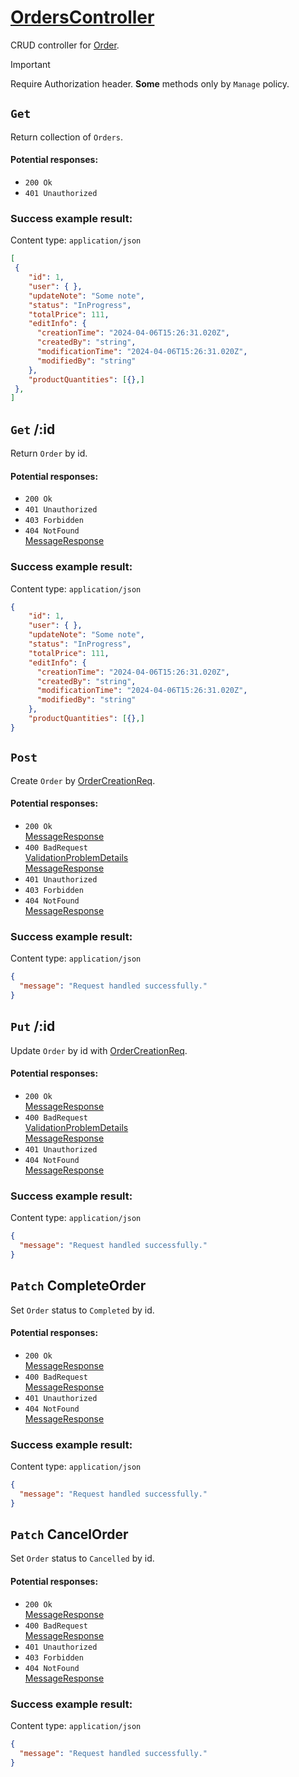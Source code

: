 # [OrdersController](../../ProjectTisa/Controllers/BusinessControllers/CrudControllers/OrdersController.cs)
CRUD controller for [Order](../../ProjectTisa/Models/BusinessLogic/Order.cs).
> [!IMPORTANT]
> Require Authorization header. **Some** methods only by `Manage` policy.
## `Get` 
Return collection of `Orders`.
#### Potential responses:
* `200 Ok`
* `401 Unauthorized`
### Success example result:
Content type: `application/json`
```json
[
 {
    "id": 1,
    "user": { },
    "updateNote": "Some note",
    "status": "InProgress",
    "totalPrice": 111,
    "editInfo": {
      "creationTime": "2024-04-06T15:26:31.020Z",
      "createdBy": "string",
      "modificationTime": "2024-04-06T15:26:31.020Z",
      "modifiedBy": "string"
    },
    "productQuantities": [{},]
 },
]
```
## `Get` /:id
Return `Order` by id.
#### Potential responses:
* `200 Ok`
* `401 Unauthorized`
* `403 Forbidden`
* `404 NotFound`<br>[MessageResponse](../../ProjectTisa/Controllers/GeneralData/Responses/MessageResponse.cs)
### Success example result:
Content type: `application/json`
```json
{
    "id": 1,
    "user": { },
    "updateNote": "Some note",
    "status": "InProgress",
    "totalPrice": 111,
    "editInfo": {
      "creationTime": "2024-04-06T15:26:31.020Z",
      "createdBy": "string",
      "modificationTime": "2024-04-06T15:26:31.020Z",
      "modifiedBy": "string"
    },
    "productQuantities": [{},]
}
```
## `Post` 
Create `Order` by [OrderCreationReq](../../ProjectTisa/Controllers/GeneralData/Requests/CreationReq/OrderCreationReq.cs).
#### Potential responses:
* `200 Ok`<br>[MessageResponse](../../ProjectTisa/Controllers/GeneralData/Responses/MessageResponse.cs)
* `400 BadRequest`<br>[ValidationProblemDetails](https://learn.microsoft.com/en-us/dotnet/api/microsoft.aspnetcore.mvc.validationproblemdetails)<br>[MessageResponse](../../ProjectTisa/Controllers/GeneralData/Responses/MessageResponse.cs)
* `401 Unauthorized`
* `403 Forbidden`
* `404 NotFound`<br>[MessageResponse](../../ProjectTisa/Controllers/GeneralData/Responses/MessageResponse.cs)
### Success example result:
Content type: `application/json`
```json
{
  "message": "Request handled successfully."
}
```
## `Put` /:id
Update `Order` by id with [OrderCreationReq](../../ProjectTisa/Controllers/GeneralData/Requests/CreationReq/OrderCreationReq.cs).
#### Potential responses:
* `200 Ok`<br>[MessageResponse](../../ProjectTisa/Controllers/GeneralData/Responses/MessageResponse.cs)
* `400 BadRequest`<br>[ValidationProblemDetails](https://learn.microsoft.com/en-us/dotnet/api/microsoft.aspnetcore.mvc.validationproblemdetails)<br>[MessageResponse](../../ProjectTisa/Controllers/GeneralData/Responses/MessageResponse.cs)
* `401 Unauthorized`
* `404 NotFound`<br>[MessageResponse](../../ProjectTisa/Controllers/GeneralData/Responses/MessageResponse.cs)
### Success example result:
Content type: `application/json`
```json
{
  "message": "Request handled successfully."
}
```
## `Patch` CompleteOrder
Set `Order` status to `Completed` by id.
#### Potential responses:
* `200 Ok`<br>[MessageResponse](../../ProjectTisa/Controllers/GeneralData/Responses/MessageResponse.cs)
* `400 BadRequest`<br>[MessageResponse](../../ProjectTisa/Controllers/GeneralData/Responses/MessageResponse.cs)
* `401 Unauthorized`
* `404 NotFound`<br>[MessageResponse](../../ProjectTisa/Controllers/GeneralData/Responses/MessageResponse.cs)
### Success example result:
Content type: `application/json`
```json
{
  "message": "Request handled successfully."
}
```
## `Patch` CancelOrder
Set `Order` status to `Cancelled` by id.
#### Potential responses:
* `200 Ok`<br>[MessageResponse](../../ProjectTisa/Controllers/GeneralData/Responses/MessageResponse.cs)
* `400 BadRequest`<br>[MessageResponse](../../ProjectTisa/Controllers/GeneralData/Responses/MessageResponse.cs)
* `401 Unauthorized`
* `403 Forbidden`
* `404 NotFound`<br>[MessageResponse](../../ProjectTisa/Controllers/GeneralData/Responses/MessageResponse.cs)
### Success example result:
Content type: `application/json`
```json
{
  "message": "Request handled successfully."
}
```